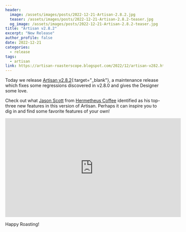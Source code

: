 ```yaml
---
header:
  image: /assets/images/posts/2022-12-21-Artisan-2.8.2.jpg
  teaser: /assets/images/posts/2022-12-21-Artisan-2.8.2-teaser.jpg
  og_image: /assets/images/posts/2022-12-21-Artisan-2.8.2-teaser.jpg
title: "Artisan v2.8.2"
excerpt: "New Release"
author_profile: false
date: 2022-12-21
categories:
  - release
tags:
  - artisan
link: https://artisan-roasterscope.blogspot.com/2022/12/artisan-v282.html
---
```


Today we release [Artisan v2.8.2](https://artisan-roasterscope.blogspot.com/2022/12/artisan-v282.html){:target="_blank"}, a maintenance release which fixes some regressions discovered in v2.8.0 and gives the Designer some love.

Check out what [Jason Scott](https://www.youtube.com/@JDawg19731973) from [Hermetheus Coffee](https://www.hermetheus.com/) identified as his top-three new features in this version of Artisan. Perhaps it can inspire you to dig in and find some favorite features of your own!

<iframe width="560" height="315" src="https://www.youtube.com/embed/M6TKcS6tXPY" title="YouTube video player" frameborder="0" allow="accelerometer; autoplay; clipboard-write; encrypted-media; gyroscope; picture-in-picture" allowfullscreen></iframe>

Happy Roasting!